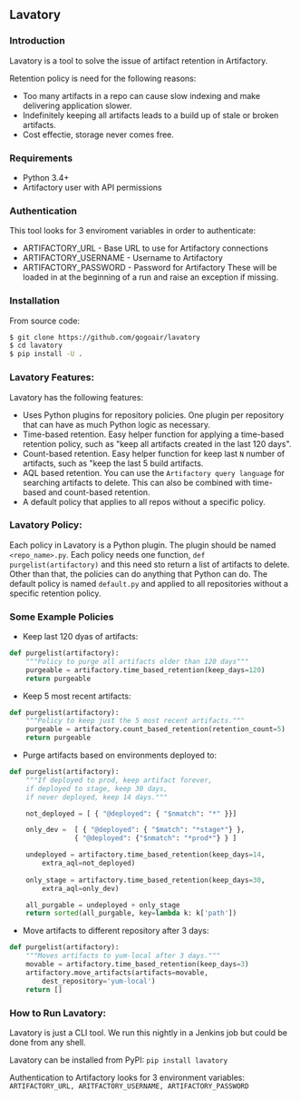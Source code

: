 ## Lavatory

### Introduction
Lavatory is a tool to solve the issue of artifact retention in Artifactory.

Retention policy is need for the following reasons:
* Too many artifacts in a repo can cause slow indexing and make delivering application slower.
* Indefinitely keeping all artifacts leads to a build up of stale or broken artifacts.
* Cost effectie, storage never comes free.

### Requirements
* Python 3.4+
* Artifactory user with API permissions

### Authentication
This tool looks for 3 enviroment variables in order to authenticate:
* ARTIFACTORY_URL - Base URL to use for Artifactory connections
* ARTIFACTORY_USERNAME - Username to Artifactory
* ARTIFACTORY_PASSWORD - Password for Artifactory
These will be loaded in at the beginning of a run and raise an exception if missing.

### Installation
From source code:
```bash
$ git clone https://github.com/gogoair/lavatory
$ cd lavatory
$ pip install -U .
```

### Lavatory Features:
Lavatory has the following features:
* Uses Python plugins for repository policies. One plugin per repository that can have as much Python logic as necessary.
* Time-based retention. Easy helper function for applying a time-based retention policy, such as "keep all artifacts created in the last 120 days".
* Count-based retention. Easy helper function for keep last `N` number of artifacts, such as "keep the last 5 build artifacts.
* AQL based retention. You can use the `Artifactory query language` for searching artifacts to delete. This can also be combined with time-based and count-based retention.
* A default policy that applies to all repos without a specific policy.

### Lavatory Policy:
Each policy in Lavatory is a Python plugin. The plugin should be named `<repo_name>.py`. Each policy needs one function, `def purgelist(artifactory)` and this need sto return a list of artifacts to delete. Other than that, the policies can do anything that Python can do. The default policy is named `default.py` and applied to all repositories without a specific retention policy.

### Some Example Policies
* Keep last 120 dyas of artifacts:
```python
def purgelist(artifactory):
    """Policy to purge all artifacts older than 120 days"""
    purgeable = artifactory.time_based_retention(keep_days=120)
    return purgeable
```
* Keep 5 most recent artifacts:
```python
def purgelist(artifactory):
    """Policy to keep just the 5 most recent artifacts."""
    purgeable = artifactory.count_based_retention(retention_count=5)
    return purgeable
```
* Purge artifacts based on environments deployed to:
```python
def purgelist(artifactory):
    """If deployed to prod, keep artifact forever,
    if deployed to stage, keep 30 days,
    if never deployed, keep 14 days."""

    not_deployed = [ { "@deployed": { "$nmatch": "*" }}]

    only_dev =  [ { "@deployed": { "$match": "*stage*"} },
                { "@deployed": {"$nmatch": "*prod*"} } ]

    undeployed = artifactory.time_based_retention(keep_days=14,
        extra_aql=not_deployed)
    
    only_stage = artifactory.time_based_retention(keep_days=30,
        extra_aql=only_dev)

    all_purgable = undeployed + only_stage
    return sorted(all_purgable, key=lambda k: k['path'])
```
* Move artifacts to different repository after 3 days:
```python
def purgelist(artifactory):
    """Moves artifacts to yum-local after 3 days."""
    movable = artifactory.time_based_retention(keep_days=3)
    artifactory.move_artifacts(artifacts=movable,
        dest_repository='yum-local')
    return []
```

### How to Run Lavatory:
Lavatory is just a CLI tool. We run this nightly in a Jenkins job but could be done from any shell.

Lavatory can be installed from PyPI: `pip install lavatory`

Authentication to Artifactory looks for 3 environment variables: `ARTIFACTORY_URL, ARITFACTORY_USERNAME, ARTIFACTORY_PASSWORD`